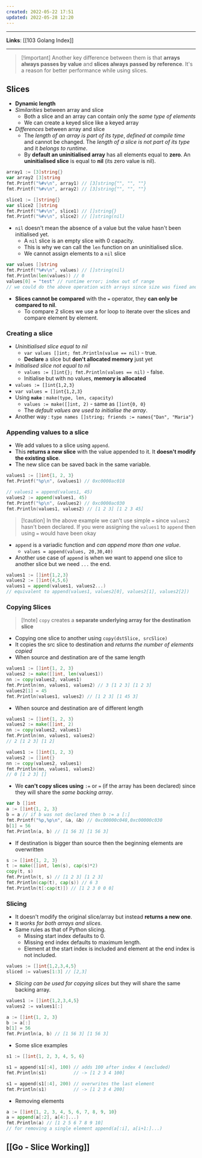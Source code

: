 ```yaml
---
created: 2022-05-22 17:51
updated: 2022-05-28 12:20
---
```

---
**Links**: [[103 Golang Index]]

---
> [!important] Another key difference between them is that **arrays always passes by value** and **slices always passed by reference**. It's a reason for better performance while using slices.

## Slices
- **Dynamic length**
- *Similarities* between array and slice
	- Both a slice and an array can contain only the *same type of elements*
	- We can create a keyed slice like a keyed array
- *Differences* between array and slice
	- The *length of an array is part of its type*, *defined at compile time* and cannot be changed. The *length of a slice is not part of its type* and it *belongs to runtime*.
	- By **default an uninitialised array** has all elements equal to **zero**. An **uninitialised slice** is equal to **nil** (its zero value is nil). 
```go
array1 := [3]string{}
var array2 [3]string
fmt.Printf("%#v\n", array1) // [3]string{"", "", ""}
fmt.Printf("%#v\n", array2) // [3]string{"", "", ""}

slice1 := []string{}
var slice2 []string
fmt.Printf("%#v\n", slice1) // []string{}
fmt.Printf("%#v\n", slice2) // []string(nil)
```
- `nil` doesn't mean the absence of a value but the value hasn't been initialised yet. 
	- A `nil` slice is an empty slice with 0 capacity.
	- This is why we can call the `len` function on an uninitialised slice.
	- We cannot assign elements to a `nil` slice
```go
var values []string
fmt.Printf("%#v\n", values) // []string(nil)
fmt.Println(len(values)) // 0
values[0] = "test" // runtime error; index out of range
// we could do the above operation with arrays since size was fixed and it was initialised automatically with default values
```
- **Slices cannot be compared** with the `=` operator, they **can only be compared to nil**. 
	- To compare 2 slices we use a for loop to iterate over the slices and compare element by element.

### Creating a slice
- *Uninitialised slice equal to nil*  
	- `var values []int; fmt.Println(value == nil)` - true.  
	- **Declare** a slice but **don't allocated memory** just yet
- *Initialised slice not equal to nil*  
	- `values := []int{}; fmt.Println(values == nil)` - false.
	- Initialise but with no values, **memory is allocated**
- `values := []int{1,2,3}`
- `var values = []int{1,2,3}`
- Using **`make`** : `make(type, len, capacity)`
	- `values := make([]int, 2)` - same as `[]int{0, 0}`
	- The *default values are used to initialise the array*.
- Another way : `type names []string; friends := names{"Dan", "Maria"}`

### Appending values to a slice
- We add values to a slice using `append`.
- This **returns a new slice** with the value appended to it. It **doesn't modify the existing slice**.
- The new slice can be saved back in the same variable.
```go
values1 := []int{1, 2, 3}
fmt.Printf("%p\n", &values1) // 0xc0000ac018

// values1 = append(values1, 45)
values2 := append(values1, 45) 
fmt.Printf("%p\n", &values2) // 0xc0000ac030
fmt.Println(values1, values2) // [1 2 3] [1 2 3 45]
```
> [!caution] In the above example we can't use simple `=` since `values2` hasn't been declared. If you were assigning the `values1` to `append` then using `=` would have been okay

- `append` is a variadic function and *can append more than one value*.
	- `values = append(values, 20,30,40)`
- Another use case of `append` is when we want to append one slice to another slice but we need `...` the end.
```go
values1 := []int{1,2,3}
values2 := []int{4,5,6}
values1 = append(values1, values2...) 
// equivalent to append(values1, values2[0], values2[1], values2[2])
```

### Copying Slices
> [!note] `copy` creates a **separate underlying array for the destination slice**

- Copying one slice to another using `copy(dstSlice, srcSlice)`
- It copies the src slice to destination and *returns the number of elements copied*
- When source and destination are of the same length
```go
values1 := []int{1, 2, 3}
values2 := make([]int, len(values1))
nn := copy(values2, values1)
fmt.Println(nn, values1, values2) // 3 [1 2 3] [1 2 3]
values2[1] = 45
fmt.Println(values1, values2) // [1 2 3] [1 45 3]
```
- When source and destination are of different length
```go
values1 := []int{1, 2, 3}
values2 := make([]int, 2)
nn := copy(values2, values1)
fmt.Println(nn, values1, values2)
// 2 [1 2 3] [1 2]

values1 := []int{1, 2, 3}
values2 := []int{}
nn := copy(values2, values1)
fmt.Println(nn, values1, values2)
// 0 [1 2 3] []
```
- We **can't copy slices using** `:=` or `=` (if the array has been declared) since they will share the *same backing array*.
```go
var b []int
a := []int{1, 2, 3}
b = a // if b was not declared then b := a [:]
fmt.Printf("%p,%p\n", &a, &b) // 0xc00000c048,0xc00000c030
b[1] = 56
fmt.Println(a, b) // [1 56 3] [1 56 3]
```
- If destination is bigger than source then the beginning elements are overwritten
```go
s := []int{1, 2, 3}                
t := make([]int, len(s), cap(s)*2)
copy(t, s)
fmt.Println(t, s) // [1 2 3] [1 2 3]
fmt.Println(cap(t), cap(s)) // 6 3
fmt.Println(t[:cap(t)]) // [1 2 3 0 0 0]
```

### Slicing
- It doesn't modify the original slice/array but instead **returns a new one**.
- It *works for both arrays and slices*.
- Same rules as that of Python slicing. 
	- Missing start index defaults to 0. 
	- Missing end index defaults to maximum length.
	- Element at the start index is included and element at the end index is not included.
```go
values := []int{1,2,3,4,5}
sliced := values[1:3] // [2,3]
```
- *Slicing can be used for copying slices* but they will share the same backing array.
```go
values1 := []int{1,2,3,4,5}
values2 := values1[:]
```
```go
a := []int{1, 2, 3}
b := a[:]
b[1] = 56
fmt.Println(a, b) // [1 56 3] [1 56 3]
```
- Some slice examples
```go
s1 := []int{1, 2, 3, 4, 5, 6}

s1 = append(s1[:4], 100) // adds 100 after index 4 (excluded)
fmt.Println(s1)          // -> [1 2 3 4 100]

s1 = append(s1[:4], 200) // overwrites the last element
fmt.Println(s1)          // -> [1 2 3 4 200]
```
- Removing elements
```go
a := []int{1, 2, 3, 4, 5, 6, 7, 8, 9, 10}
a = append(a[:2], a[4:]...)
fmt.Println(a) // [1 2 5 6 7 8 9 10]
// for removing a single element append(a[:i], a[i+1:]...)
```

## [[Go - Slice Working]]